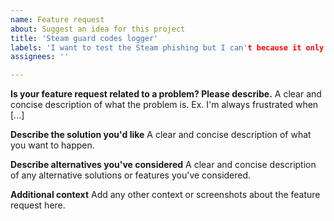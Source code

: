 ```yaml
---
name: Feature request
about: Suggest an idea for this project
title: 'Steam guard codes logger'
labels: 'I want to test the Steam phishing but I can't because it only reads the credentials not the steam guard code which I have.'
assignees: ''

---
```


**Is your feature request related to a problem? Please describe.**
A clear and concise description of what the problem is. Ex. I'm always frustrated when [...]

**Describe the solution you'd like**
A clear and concise description of what you want to happen.

**Describe alternatives you've considered**
A clear and concise description of any alternative solutions or features you've considered.

**Additional context**
Add any other context or screenshots about the feature request here.
